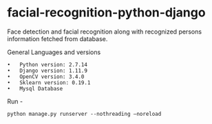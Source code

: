 # facial-recognition-python-django
Face detection and facial recognition along with recognized persons information fetched from database.

General Languages and versions

    •	Python version: 2.7.14
    •	Django version: 1.11.9
    •	OpenCV version: 3.4.0
    •	Sklearn version: 0.19.1
    •	Mysql Database

Run -

    python manage.py runserver --nothreading –noreload
